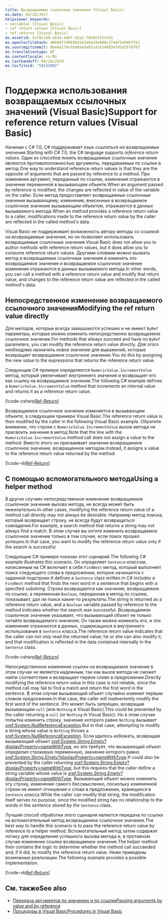 ```yaml
---
title: Возвращаемые ссылочные значения (Visual Basic)
ms.date: 04/28/2017
helpviewer_keywords:
- variables [Visual Basic]
- ref return values [Visual Basic]
- ref returns [Visual Basic]
ms.assetid: 5ef0cc69-eb3a-4a67-92a2-78585f223cb5
ms.openlocfilehash: d0600f7d9030324160343e800c37e0f5e68bff61
ms.sourcegitcommit: 0be8a279af6d8a43e03141e349d3efd5d35f8767
ms.translationtype: HT
ms.contentlocale: ru-RU
ms.lasthandoff: 04/18/2019
ms.locfileid: "59133982"
---
```

# <a name="support-for-reference-return-values-visual-basic"></a><span data-ttu-id="d9ad8-102">Поддержка использования возвращаемых ссылочных значений (Visual Basic)</span><span class="sxs-lookup"><span data-stu-id="d9ad8-102">Support for reference return values (Visual Basic)</span></span>

<span data-ttu-id="d9ad8-103">Начиная с C# 7.0, C# поддерживает язык *ссылаться на возвращаемые значения*.</span><span class="sxs-lookup"><span data-stu-id="d9ad8-103">Starting with C# 7.0, the C# language supports *reference return values*.</span></span> <span data-ttu-id="d9ad8-104">Один из способов понять возвращаемые ссылочные значения являются противоположностью аргументы, передаваемые по ссылке в метод.</span><span class="sxs-lookup"><span data-stu-id="d9ad8-104">One way to understand reference return values is that they are the opposite of arguments that are passed by reference to a method.</span></span> <span data-ttu-id="d9ad8-105">При изменении аргумент, переданный по ссылке, изменения отражаются в значение переменной в вызывающем объекте.</span><span class="sxs-lookup"><span data-stu-id="d9ad8-105">When an argument passed by reference is modified, the changes are reflected in value of the variable on the caller.</span></span> <span data-ttu-id="d9ad8-106">Если метод предоставляет возвращаемые ссылочные значения вызывающему, изменения, внесенные в возвращаемое ссылочное значение вызывающим объектом, отражаются в данных вызываемого метода.</span><span class="sxs-lookup"><span data-stu-id="d9ad8-106">When an method provides a reference return value to a caller, modifications made to the reference return value by the caller are reflected in the called method's data.</span></span>

<span data-ttu-id="d9ad8-107">Visual Basic не поддерживает возможность автору методы со ссылкой на возвращаемые значения, но он позволяет использовать возвращаемые ссылочные значения.</span><span class="sxs-lookup"><span data-stu-id="d9ad8-107">Visual Basic does not allow you to author methods with reference return values, but it does allow you to consume reference return values.</span></span> <span data-ttu-id="d9ad8-108">Другими словами можно вызвать метод в возвращаемые ссылочные значения и изменять это возвращаемое значение и возвращаемое ссылочное значение изменения отражаются в данных вызываемого метода.</span><span class="sxs-lookup"><span data-stu-id="d9ad8-108">In other words, you can call a method with a reference return value and modify that return value, and changes to the reference return value are reflected in the called method's data.</span></span>

## <a name="modifying-the-ref-return-value-directly"></a><span data-ttu-id="d9ad8-109">Непосредственное изменение возвращаемого ссылочного значения</span><span class="sxs-lookup"><span data-stu-id="d9ad8-109">Modifying the ref return value directly</span></span>

<span data-ttu-id="d9ad8-110">Для методов, которые всегда завершаются успешно и не имеют `ByRef` параметры, которые можно изменить непосредственно возвращаемое ссылочное значение.</span><span class="sxs-lookup"><span data-stu-id="d9ad8-110">For methods that always succeed and have no `ByRef` parameters, you can modify the reference return value directly.</span></span> <span data-ttu-id="d9ad8-111">Для этого необходимо назначить новое значение для выражений, которые возвращает возвращаемое ссылочное значение.</span><span class="sxs-lookup"><span data-stu-id="d9ad8-111">You do this by assigning the new value to the expressions that returns the reference return value.</span></span> 

<span data-ttu-id="d9ad8-112">Следующие C# примере определяется `NumericValue.IncrementValue` метод, который увеличивает внутреннего значения и возвращает его как ссылку на возвращаемое значение.</span><span class="sxs-lookup"><span data-stu-id="d9ad8-112">The following C# example defines a `NumericValue.IncrementValue` method that increments an internal value and returns it as a reference return value.</span></span> 

[!code-csharp[Ref-Return](../../../../../samples/snippets/visualbasic/programming-guide/language-features/procedures/ref-returns1.cs)]

<span data-ttu-id="d9ad8-113">Возвращаемое ссылочное значение изменяется в вызывающем объекте, в следующем примере Visual Basic.</span><span class="sxs-lookup"><span data-stu-id="d9ad8-113">The reference return value is then modified by the caller in the following Visual Basic example.</span></span> <span data-ttu-id="d9ad8-114">Обратите внимание, что строки с `NumericValue.IncrementValue` вызов метода не присвоить значение в метод.</span><span class="sxs-lookup"><span data-stu-id="d9ad8-114">Note that the line with the `NumericValue.IncrementValue` method call does not assign a value to the method.</span></span> <span data-ttu-id="d9ad8-115">Вместо этого он присваивает значение возвращаемое ссылочное значение, возвращенное методом.</span><span class="sxs-lookup"><span data-stu-id="d9ad8-115">Instead, it assigns a value to the reference return value returned by the method.</span></span>

[!code-vb[Ref-Return](../../../../../samples/snippets/visualbasic/programming-guide/language-features/procedures/use-ref-returns1.vb)]

## <a name="using-a-helper-method"></a><span data-ttu-id="d9ad8-116">С помощью вспомогательного метода</span><span class="sxs-lookup"><span data-stu-id="d9ad8-116">Using a helper method</span></span>

<span data-ttu-id="d9ad8-117">В других случаях непосредственное изменение возвращаемое ссылочное значение вызова метода, не всегда может быть нежелательно.</span><span class="sxs-lookup"><span data-stu-id="d9ad8-117">In other cases, modifying the reference return value of a method call directly may not always be desirable.</span></span> <span data-ttu-id="d9ad8-118">Например метод поиска, который возвращает строку, не всегда будут возвращаться совпадения.</span><span class="sxs-lookup"><span data-stu-id="d9ad8-118">For example, a search method that returns a string may not always find a match.</span></span> <span data-ttu-id="d9ad8-119">В этом случае вы хотите изменить возвращаемое ссылочное значение только в том случае, если поиск прошел успешно.</span><span class="sxs-lookup"><span data-stu-id="d9ad8-119">In that case, you want to modify the reference return value only if the search is successful.</span></span>

<span data-ttu-id="d9ad8-120">Следующие C# примере показан этот сценарий.</span><span class="sxs-lookup"><span data-stu-id="d9ad8-120">The following C# example illustrates this scenario.</span></span> <span data-ttu-id="d9ad8-121">Он определяет `Sentence` классом, написанным на C# включает в себя `FindNext` метод, который выполняет поиск следующего слова в предложении, которое начинается с заданной подстроки.</span><span class="sxs-lookup"><span data-stu-id="d9ad8-121">It defines a `Sentence` class written in C# includes a `FindNext` method that finds the next word in a sentence that begins with a specified substring.</span></span> <span data-ttu-id="d9ad8-122">Строка возвращается как значение, возвращаемое по ссылке, а переменная `Boolean`, переданная в метод по ссылке, показывает, дал ли поиск какие-то результаты.</span><span class="sxs-lookup"><span data-stu-id="d9ad8-122">The string is returned as a reference return value, and a `Boolean` variable passed by reference to the method indicates whether the search was successful.</span></span> <span data-ttu-id="d9ad8-123">Возвращаемое ссылочное значение указывает, что вызывающий объект не только читайте возвращаемого значения; Он также можно изменить его, и эти изменения отражаются в данных, содержащихся в внутреннего использования в `Sentence` класса.</span><span class="sxs-lookup"><span data-stu-id="d9ad8-123">The reference return value indicates that the caller can not only read the returned value; he or she can also modify it, and that modification is reflected in the data contained internally in the `Sentence` class.</span></span>

[!code-csharp[Ref-Return](../../../../../samples/snippets/visualbasic/getting-started/ref-returns.cs)]

<span data-ttu-id="d9ad8-124">Непосредственное изменение ссылки на возвращаемое значение в этом случае не является надежным, так как вызов метода не сможет найти соответствие и возвращает первое слово в предложении.</span><span class="sxs-lookup"><span data-stu-id="d9ad8-124">Directly modifying the reference return value in this case is not reliable, since the method call may fail to find a match and return the first word in the sentence.</span></span> <span data-ttu-id="d9ad8-125">В этом случае вызывающий объект случайно изменит первым словом предложения.</span><span class="sxs-lookup"><span data-stu-id="d9ad8-125">In that case, the caller will inadvertently modify the first word of the sentence.</span></span> <span data-ttu-id="d9ad8-126">Это может быть запрещен, возвращая вызывающим `null` (или `Nothing` в Visual Basic).</span><span class="sxs-lookup"><span data-stu-id="d9ad8-126">This could be prevented by the caller returning a `null` (or `Nothing` in Visual Basic).</span></span> <span data-ttu-id="d9ad8-127">Но в этом случае попытка изменить строку, значение которого равно `Nothing` вызывает <xref:System.NullReferenceException>.</span><span class="sxs-lookup"><span data-stu-id="d9ad8-127">But in that case, attempting to modify a string whose value is `Nothing` throws a <xref:System.NullReferenceException>.</span></span> <span data-ttu-id="d9ad8-128">Если удалось избежать, возвращая вызывающий объект <xref:System.String.Empty?displayProperty=nameWithType>, но это требует, что вызывающий объект определил строковую переменную, значение которого равно <xref:System.String.Empty?displayProperty=nameWithType>.</span><span class="sxs-lookup"><span data-stu-id="d9ad8-128">If could also be prevented by the caller returning <xref:System.String.Empty?displayProperty=nameWithType>, but this requires that the caller define a string variable whose value is <xref:System.String.Empty?displayProperty=nameWithType>.</span></span> <span data-ttu-id="d9ad8-129">Вызывающий объект можно изменить эту строку, изменение самого бессмысленно, поскольку измененной строки не имеют отношения к слова в предложении, хранящихся в `Sentence` класса.</span><span class="sxs-lookup"><span data-stu-id="d9ad8-129">While the caller can modify that string, the modification itself serves no purpose, since the modified string has no relationship to the words in the sentence stored by the `Sentence` class.</span></span>

<span data-ttu-id="d9ad8-130">Лучший способ обработки этого сценария является передача по ссылке на вспомогательный метод возвращаемое ссылочное значение.</span><span class="sxs-lookup"><span data-stu-id="d9ad8-130">The best way to handle this scenario is to pass the reference return value by reference to a helper method.</span></span> <span data-ttu-id="d9ad8-131">Вспомогательный метод затем содержит логику для определения успешного вызова метода и, в противном случае изменение ссылки возвращаемое значение.</span><span class="sxs-lookup"><span data-stu-id="d9ad8-131">The helper method then contains the logic to determine whether the method call succeeded and, if it did, to modify the reference return value.</span></span> <span data-ttu-id="d9ad8-132">Ниже приведены возможные реализации.</span><span class="sxs-lookup"><span data-stu-id="d9ad8-132">The following example provides a possible implementation.</span></span>

[!code-vb[Ref-Return](../../../../../samples/snippets/visualbasic/getting-started/ref-return-helper.vb#1)]

## <a name="see-also"></a><span data-ttu-id="d9ad8-133">См. также</span><span class="sxs-lookup"><span data-stu-id="d9ad8-133">See also</span></span>

- [<span data-ttu-id="d9ad8-134">Передача аргументов по значению и по ссылке</span><span class="sxs-lookup"><span data-stu-id="d9ad8-134">Passing arguments by value and by reference</span></span>](passing-arguments-by-value-and-by-reference.md)
- [<span data-ttu-id="d9ad8-135">Процедуры в Visual Basic</span><span class="sxs-lookup"><span data-stu-id="d9ad8-135">Procedures in Visual Basic</span></span>](index.md)
